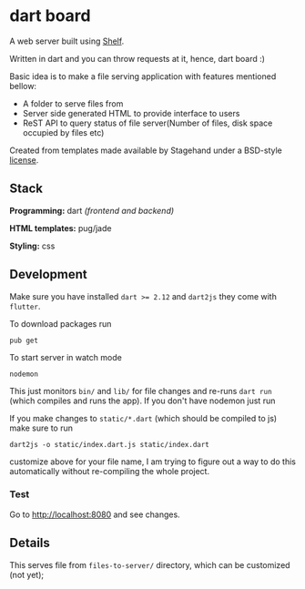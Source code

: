# dart board

A web server built using [Shelf](https://pub.dev/packages/shelf).

Written in dart and you can throw requests at it, hence, dart board :)

Basic idea is to make a file serving application with features mentioned bellow:

- A folder to serve files from
- Server side generated HTML to provide interface to users
- ReST API to query status of file server(Number of files, disk space occupied by files etc)

Created from templates made available by Stagehand under a BSD-style
[license](https://github.com/dart-lang/stagehand/blob/master/LICENSE).

## Stack

**Programming:** dart _(frontend and backend)_

**HTML templates:** pug/jade

**Styling:** css

## Development

Make sure you have installed `dart >= 2.12` and `dart2js` they come with `flutter`.

To download packages run

```
pub get
```

To start server in watch mode

```
nodemon
```

This just monitors `bin/` and `lib/` for file changes and re-runs `dart run` (which compiles and runs the app). If you don't have nodemon
just run

If you make changes to `static/*.dart` (which should be compiled to js) make sure to run

```
dart2js -o static/index.dart.js static/index.dart
```

customize above for your file name, I am trying to figure out a way
to do this automatically without re-compiling the whole project.

### Test

Go to [http://localhost:8080](http://localhost:8080) and see changes.

## Details

This serves file from `files-to-server/` directory, which can be customized (not yet);
